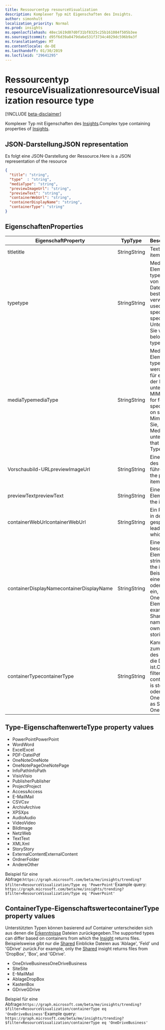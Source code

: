 ```yaml
---
title: Ressourcentyp resourceVisualization
description: Komplexer Typ mit Eigenschaften des Insights.
author: simonhult
localization_priority: Normal
ms.prod: insights
ms.openlocfilehash: 48ec1619d07d0f31bf8325c25b161084f505b3ee
ms.sourcegitcommit: d95f6d39a0479da6e531f3734c4029dc596b9a3f
ms.translationtype: MT
ms.contentlocale: de-DE
ms.lasthandoff: 01/30/2019
ms.locfileid: "29641295"
---
```

# <a name="resourcevisualization-resource-type"></a><span data-ttu-id="f37ef-103">Ressourcentyp resourceVisualization</span><span class="sxs-lookup"><span data-stu-id="f37ef-103">resourceVisualization resource type</span></span>

[!INCLUDE [beta-disclaimer](../../includes/beta-disclaimer.md)]

<span data-ttu-id="f37ef-104">Komplexer Typ mit Eigenschaften des [Insights](insights.md).</span><span class="sxs-lookup"><span data-stu-id="f37ef-104">Complex type containing properties of [Insights](insights.md).</span></span>

## <a name="json-representation"></a><span data-ttu-id="f37ef-105">JSON-Darstellung</span><span class="sxs-lookup"><span data-stu-id="f37ef-105">JSON representation</span></span>

<span data-ttu-id="f37ef-106">Es folgt eine JSON-Darstellung der Ressource.</span><span class="sxs-lookup"><span data-stu-id="f37ef-106">Here is a JSON representation of the resource</span></span>

```json
{
  "title": "string",
  "type"  : "string",
  "mediaType": "string",
  "previewImageUrl": "string",
  "previewText": "string",
  "containerWebUrl": "string",
  "containerDisplayName": "string",
  "containerType": "string"
}
```

## <a name="properties"></a><span data-ttu-id="f37ef-107">Eigenschaften</span><span class="sxs-lookup"><span data-stu-id="f37ef-107">Properties</span></span>

| <span data-ttu-id="f37ef-108">Eigenschaft</span><span class="sxs-lookup"><span data-stu-id="f37ef-108">Property</span></span>              | <span data-ttu-id="f37ef-109">Typ</span><span class="sxs-lookup"><span data-stu-id="f37ef-109">Type</span></span>          | <span data-ttu-id="f37ef-110">Beschreibung</span><span class="sxs-lookup"><span data-stu-id="f37ef-110">Description</span></span>  |
| -------------         |---------------| -------------|
| <span data-ttu-id="f37ef-111">title</span><span class="sxs-lookup"><span data-stu-id="f37ef-111">title</span></span>                 | <span data-ttu-id="f37ef-112">String</span><span class="sxs-lookup"><span data-stu-id="f37ef-112">String</span></span>        | <span data-ttu-id="f37ef-113">Text für das Element.</span><span class="sxs-lookup"><span data-stu-id="f37ef-113">The item's title text.</span></span>               |
| <span data-ttu-id="f37ef-114">type</span><span class="sxs-lookup"><span data-stu-id="f37ef-114">type</span></span>              | <span data-ttu-id="f37ef-115">String</span><span class="sxs-lookup"><span data-stu-id="f37ef-115">String</span></span>        | <span data-ttu-id="f37ef-116">Medientyp für das Element.</span><span class="sxs-lookup"><span data-stu-id="f37ef-116">The item's media type.</span></span> <span data-ttu-id="f37ef-117">Kann zum Filtern von für eine bestimmte Datei auf Grundlage eines bestimmten Typs verwendet werden.</span><span class="sxs-lookup"><span data-stu-id="f37ef-117">Can be used for filtering for a specific file based on a specific type.</span></span> <span data-ttu-id="f37ef-118">Unterstützte Typen finden Sie weiter unten.</span><span class="sxs-lookup"><span data-stu-id="f37ef-118">See below for supported types.</span></span> |
| <span data-ttu-id="f37ef-119">mediaType</span><span class="sxs-lookup"><span data-stu-id="f37ef-119">mediaType</span></span>             | <span data-ttu-id="f37ef-120">String</span><span class="sxs-lookup"><span data-stu-id="f37ef-120">String</span></span>        | <span data-ttu-id="f37ef-121">Medientyp für das Element.</span><span class="sxs-lookup"><span data-stu-id="f37ef-121">The item's media type.</span></span> <span data-ttu-id="f37ef-122">Kann für verwendet werden, für die Filterung für einen bestimmten Typ der Datei basierend auf unterstützten IANA Media MIME-Typen.</span><span class="sxs-lookup"><span data-stu-id="f37ef-122">Can be used for for filtering for a specific type of file based on supported IANA Media Mime Types.</span></span> <span data-ttu-id="f37ef-123">Beachten Sie, dass nicht alle Medien MIME-Typen unterstützt werden.</span><span class="sxs-lookup"><span data-stu-id="f37ef-123">Note that not all Media Mime Types are supported.</span></span> |
| <span data-ttu-id="f37ef-124">Vorschaubild-URL</span><span class="sxs-lookup"><span data-stu-id="f37ef-124">previewImageUrl</span></span>       | <span data-ttu-id="f37ef-125">String</span><span class="sxs-lookup"><span data-stu-id="f37ef-125">String</span></span>        | <span data-ttu-id="f37ef-126">Eine URL für das Element des Vorschaubilds führende.</span><span class="sxs-lookup"><span data-stu-id="f37ef-126">A URL leading to the preview image for the item.</span></span> |
| <span data-ttu-id="f37ef-127">previewText</span><span class="sxs-lookup"><span data-stu-id="f37ef-127">previewText</span></span>           | <span data-ttu-id="f37ef-128">String</span><span class="sxs-lookup"><span data-stu-id="f37ef-128">String</span></span>        | <span data-ttu-id="f37ef-129">Eine Vorschautext für das Element.</span><span class="sxs-lookup"><span data-stu-id="f37ef-129">A preview text for the item.</span></span> |
| <span data-ttu-id="f37ef-130">containerWebUrl</span><span class="sxs-lookup"><span data-stu-id="f37ef-130">containerWebUrl</span></span>       | <span data-ttu-id="f37ef-131">String</span><span class="sxs-lookup"><span data-stu-id="f37ef-131">String</span></span>        | <span data-ttu-id="f37ef-132">Ein Pfad zu dem Ordner, in dem das Element gespeichert ist.</span><span class="sxs-lookup"><span data-stu-id="f37ef-132">A path leading to the folder in which the item is stored.</span></span> |
| <span data-ttu-id="f37ef-133">containerDisplayName</span><span class="sxs-lookup"><span data-stu-id="f37ef-133">containerDisplayName</span></span>  | <span data-ttu-id="f37ef-134">String</span><span class="sxs-lookup"><span data-stu-id="f37ef-134">String</span></span>        | <span data-ttu-id="f37ef-135">Eine Zeichenfolge, die beschreibt, in dem das Element gespeichert ist.</span><span class="sxs-lookup"><span data-stu-id="f37ef-135">A string describing where the item is stored.</span></span> <span data-ttu-id="f37ef-136">Beispielsweise der Name einer SharePoint-Website oder den Benutzernamen ein, die den Besitzer der OneDrive, speichern das Element identifiziert.</span><span class="sxs-lookup"><span data-stu-id="f37ef-136">For example, the name of a SharePoint site or the user name identifying the owner of the OneDrive storing the item.</span></span>  |
| <span data-ttu-id="f37ef-137">containerType</span><span class="sxs-lookup"><span data-stu-id="f37ef-137">containerType</span></span>         | <span data-ttu-id="f37ef-138">String</span><span class="sxs-lookup"><span data-stu-id="f37ef-138">String</span></span> | <span data-ttu-id="f37ef-139">Kann verwendet werden, zum Filtern nach der Typ des Containers, in dem die Datei gespeichert ist.</span><span class="sxs-lookup"><span data-stu-id="f37ef-139">Can be used for filtering by the type of container in which the file is stored.</span></span> <span data-ttu-id="f37ef-140">Wie Website oder OneDriveBusiness.</span><span class="sxs-lookup"><span data-stu-id="f37ef-140">Such as Site or OneDriveBusiness.</span></span>       |

## <a name="type-property-values"></a><span data-ttu-id="f37ef-141">Type-Eigenschaftenwerte</span><span class="sxs-lookup"><span data-stu-id="f37ef-141">Type property values</span></span>
-   <span data-ttu-id="f37ef-142">PowerPoint</span><span class="sxs-lookup"><span data-stu-id="f37ef-142">PowerPoint</span></span>
-   <span data-ttu-id="f37ef-143">Word</span><span class="sxs-lookup"><span data-stu-id="f37ef-143">Word</span></span>
-   <span data-ttu-id="f37ef-144">Excel</span><span class="sxs-lookup"><span data-stu-id="f37ef-144">Excel</span></span>
-   <span data-ttu-id="f37ef-145">PDF-Datei</span><span class="sxs-lookup"><span data-stu-id="f37ef-145">Pdf</span></span>
-   <span data-ttu-id="f37ef-146">OneNote</span><span class="sxs-lookup"><span data-stu-id="f37ef-146">OneNote</span></span>
-   <span data-ttu-id="f37ef-147">OneNotePage</span><span class="sxs-lookup"><span data-stu-id="f37ef-147">OneNotePage</span></span>
-   <span data-ttu-id="f37ef-148">InfoPath</span><span class="sxs-lookup"><span data-stu-id="f37ef-148">InfoPath</span></span>
-   <span data-ttu-id="f37ef-149">Visio</span><span class="sxs-lookup"><span data-stu-id="f37ef-149">Visio</span></span>
-   <span data-ttu-id="f37ef-150">Publisher</span><span class="sxs-lookup"><span data-stu-id="f37ef-150">Publisher</span></span>
-   <span data-ttu-id="f37ef-151">Project</span><span class="sxs-lookup"><span data-stu-id="f37ef-151">Project</span></span>
-   <span data-ttu-id="f37ef-152">Access</span><span class="sxs-lookup"><span data-stu-id="f37ef-152">Access</span></span>
-   <span data-ttu-id="f37ef-153">E-Mail</span><span class="sxs-lookup"><span data-stu-id="f37ef-153">Mail</span></span>
-   <span data-ttu-id="f37ef-154">CSV</span><span class="sxs-lookup"><span data-stu-id="f37ef-154">Csv</span></span>
-   <span data-ttu-id="f37ef-155">Archiv</span><span class="sxs-lookup"><span data-stu-id="f37ef-155">Archive</span></span>
-   <span data-ttu-id="f37ef-156">XPS</span><span class="sxs-lookup"><span data-stu-id="f37ef-156">Xps</span></span>
-   <span data-ttu-id="f37ef-157">Audio</span><span class="sxs-lookup"><span data-stu-id="f37ef-157">Audio</span></span>
-   <span data-ttu-id="f37ef-158">Video</span><span class="sxs-lookup"><span data-stu-id="f37ef-158">Video</span></span>
-   <span data-ttu-id="f37ef-159">Bild</span><span class="sxs-lookup"><span data-stu-id="f37ef-159">Image</span></span>
-   <span data-ttu-id="f37ef-160">Netz</span><span class="sxs-lookup"><span data-stu-id="f37ef-160">Web</span></span>
-   <span data-ttu-id="f37ef-161">Text</span><span class="sxs-lookup"><span data-stu-id="f37ef-161">Text</span></span>
-   <span data-ttu-id="f37ef-162">XML</span><span class="sxs-lookup"><span data-stu-id="f37ef-162">Xml</span></span>
-   <span data-ttu-id="f37ef-163">Story</span><span class="sxs-lookup"><span data-stu-id="f37ef-163">Story</span></span>
-   <span data-ttu-id="f37ef-164">ExternalContent</span><span class="sxs-lookup"><span data-stu-id="f37ef-164">ExternalContent</span></span>
-   <span data-ttu-id="f37ef-165">Ordner</span><span class="sxs-lookup"><span data-stu-id="f37ef-165">Folder</span></span>
-   <span data-ttu-id="f37ef-166">Andere</span><span class="sxs-lookup"><span data-stu-id="f37ef-166">Other</span></span>

<span data-ttu-id="f37ef-167">Beispiel für eine Abfrage:`https://graph.microsoft.com/beta/me/insights/trending?$filter=ResourceVisualization/Type eq 'PowerPoint'`</span><span class="sxs-lookup"><span data-stu-id="f37ef-167">Example query: `https://graph.microsoft.com/beta/me/insights/trending?$filter=ResourceVisualization/Type eq 'PowerPoint'`</span></span>

## <a name="containertype-property-values"></a><span data-ttu-id="f37ef-168">ContainerType-Eigenschaftswerte</span><span class="sxs-lookup"><span data-stu-id="f37ef-168">containerType property values</span></span>
<span data-ttu-id="f37ef-169">Unterstützten Typen können basierend auf Container unterscheiden sich aus denen die [Erkenntnisse](insights.md) Dateien zurückgegeben.</span><span class="sxs-lookup"><span data-stu-id="f37ef-169">The supported types can differ based on containers from which the [Insight](insights.md) returns files.</span></span> <span data-ttu-id="f37ef-170">Beispielsweise gibt nur die [Shared](insights-shared.md) Einblicke Dateien aus 'Ablage', 'Feld' und 'GDrive' zurück.</span><span class="sxs-lookup"><span data-stu-id="f37ef-170">For example, only the [Shared](insights-shared.md) insight returns files from 'DropBox', 'Box', and 'GDrive'.</span></span>

-   <span data-ttu-id="f37ef-171">OneDriveBusiness</span><span class="sxs-lookup"><span data-stu-id="f37ef-171">OneDriveBusiness</span></span>
-   <span data-ttu-id="f37ef-172">Site</span><span class="sxs-lookup"><span data-stu-id="f37ef-172">Site</span></span>
-   <span data-ttu-id="f37ef-173">E-Mail</span><span class="sxs-lookup"><span data-stu-id="f37ef-173">Mail</span></span>
-   <span data-ttu-id="f37ef-174">Ablage</span><span class="sxs-lookup"><span data-stu-id="f37ef-174">DropBox</span></span>
-   <span data-ttu-id="f37ef-175">Kasten</span><span class="sxs-lookup"><span data-stu-id="f37ef-175">Box</span></span>
-   <span data-ttu-id="f37ef-176">GDrive</span><span class="sxs-lookup"><span data-stu-id="f37ef-176">GDrive</span></span>

<span data-ttu-id="f37ef-177">Beispiel für eine Abfrage:`https://graph.microsoft.com/beta/me/insights/trending?$filter=ResourceVisualization/containerType eq 'OneDriveBusiness'`</span><span class="sxs-lookup"><span data-stu-id="f37ef-177">Example query: `https://graph.microsoft.com/beta/me/insights/trending?$filter=ResourceVisualization/containerType eq 'OneDriveBusiness'`</span></span>
<!--
{
  "type": "#page.annotation",
  "suppressions": [
    "Error: /api-reference/beta/resources/insights-resourcevisualization.md:\r\n      Exception processing links.\r\n    System.ArgumentException: Link Definition was null. Link text: !INCLUDE [beta-disclaimer](../../includes/beta-disclaimer.md)\r\n      at ApiDoctor.Validation.DocFile.get_LinkDestinations()\r\n      at ApiDoctor.Validation.DocSet.ValidateLinks(Boolean includeWarnings, String[] relativePathForFiles, IssueLogger issues, Boolean requireFilenameCaseMatch, Boolean printOrphanedFiles)"
  ]
}
-->
